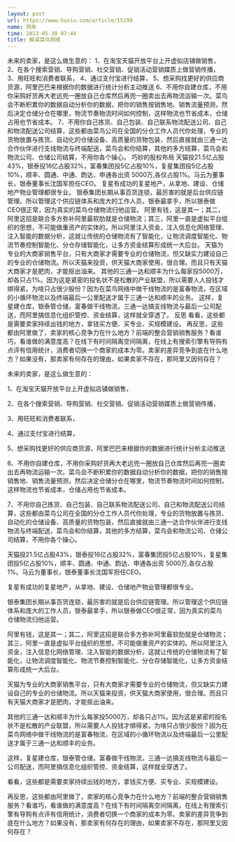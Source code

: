 ```yaml
---
layout: post
url: https://www.huxiu.com/article/15199
name: 阿朱
time: 2013-05-30 07:44
title: 解读菜鸟网络
---
```

未来的卖家，是这么做生意的： 1、在淘宝天猫开放平台上开虚拟店铺做销售， 2、在各个搜索营销、导购营销、社交营销、促销活动营销媒质上做营销传播， 3、用旺旺和消费者联系， 4、通过支付宝进行结算， 5、想采购找更好的供应商货源，阿里巴巴来根据你的数据进行统计分析主动推送 6、不用你自建仓库，不用你采购好货再大老远兜一圈放自己仓库然后再兜一圈卖出去再物流运输一次。菜鸟会不断积累你的数据自动分析你的数据，把你的销售按销售地、销售流量预测，然后决定仓储分仓在哪里，物流节奏物流时间如何控制，这样物流也节省成本，仓储占用也节省成本。 7、不用你自己拣货、自己包装、自己联系物流配送公司、自己和物流配送公司结算，这些都由菜鸟公司在全国的分仓工作人员代你处理，专业的货物放置与拣货、自动化的仓储设备、高质量的货物包装，然后直接就由三通一达合作伙伴进行支线物流与终端配送，菜鸟会和你结算，其他的多方结算，菜鸟会和物流公司、仓储公司结算，不用你各个操心。 巧妙的股权布局 天猫投21.5亿占股43%，银泰投16亿占股32%，富春集团投5亿占股10%，复星集团投5亿占股10%，顺丰、圆通、中通、韵达、申通各出资 5000万,各仅占股1%。马云为董事长，银泰董事长沈国军担任CEO。 复星有成功的复星地产，从拿地、建设、仓储地产物业管理都很专业。 银泰集团长期从事百货连锁，最厉害的就是后台供应链管理。所以管理这个供应链体系和庞大的工作人员，银泰最拿手，所以银泰做CEO很正常，因为真实的菜鸟仓储物流归他运营。 阿里有钱，这是其一；其二，阿里这招是联合多方弥补阿里最软肋就是仓储物流；其三，阿里一直是虚拟平台组织的思想，不可能做重资产的实体的。所以阿里注入资金，注入信息化网络管理、注入智能的数据分析，这就让传统的仓储物流有了智能化，让物流调度智能化、物流节奏控制智能化、分仓存储智能化，让多方资金结算形成统一大后台。 天猫为专业的大商家销售平台，只有大商家才需要专业的仓储物流，但又缺实力建设自己的专业的仓储物流。所以天猫来投资，供天猫大商家使用，很合理。而且只有天猫大商家才是肥肉，才能抠出油来。 其他的三通一达和顺丰为什么每家投5000万，却各只占1%。因为这是紧密的投名状不是松散的产业联盟，所以需要人人投钱才绑得紧。为啥只占很少股份？因为在菜鸟网络中做干线物流的是富春物流，在区域的小循环物流以及终端最后一公里配送才属于三通一达和顺丰的业务。 这样，复星建仓库，银泰管仓储，富春做干线物流，三通一达搞支线物流与最后一公司配送，而阿里搞信息化组织管控、资金结算，这样就全穿透了。 反思 看看，这些都是需要卖家持续出钱的地方，拿钱买方便、买专业、买规模建设。 再反思，这些都由阿里做了，卖家的核心竞争力在什么地方？前端的整合营销销售服务？看谁巧，看谁做的满意度高？在线下有时间隔离空间隔离，在线上有搜索引擎有导购有点评有信用统计，消费者切换一个商家的成本为零。卖家的差异竞争到底在什么地方？如果没有，那卖家有何存在的理由，如果卖家不存在，那阿里又因何存在？

未来的卖家，是这么做生意的：

1、在淘宝天猫开放平台上开虚拟店铺做销售，

2、在各个搜索营销、导购营销、社交营销、促销活动营销媒质上做营销传播，

3、用旺旺和消费者联系，

4、通过支付宝进行结算，

5、想采购找更好的供应商货源，阿里巴巴来根据你的数据进行统计分析主动推送

6、不用你自建仓库，不用你采购好货再大老远兜一圈放自己仓库然后再兜一圈卖出去再物流运输一次。菜鸟会不断积累你的数据自动分析你的数据，把你的销售按销售地、销售流量预测，然后决定仓储分仓在哪里，物流节奏物流时间如何控制，这样物流也节省成本，仓储占用也节省成本。

7、不用你自己拣货、自己包装、自己联系物流配送公司、自己和物流配送公司结算，这些都由菜鸟公司在全国的分仓工作人员代你处理，专业的货物放置与拣货、自动化的仓储设备、高质量的货物包装，然后直接就由三通一达合作伙伴进行支线物流与终端配送，菜鸟会和你结算，其他的多方结算，菜鸟会和物流公司、仓储公司结算，不用你各个操心。

天猫投21.5亿占股43%，银泰投16亿占股32%，富春集团投5亿占股10%，复星集团投5亿占股10%，顺丰、圆通、中通、韵达、申通各出资 5000万,各仅占股1%。马云为董事长，银泰董事长沈国军担任CEO。

复星有成功的复星地产，从拿地、建设、仓储地产物业管理都很专业。

银泰集团长期从事百货连锁，最厉害的就是后台供应链管理。所以管理这个供应链体系和庞大的工作人员，银泰最拿手，所以银泰做CEO很正常，因为真实的菜鸟仓储物流归他运营。

阿里有钱，这是其一；其二，阿里这招是联合多方弥补阿里最软肋就是仓储物流；其三，阿里一直是虚拟平台组织的思想，不可能做重资产的实体的。所以阿里注入资金，注入信息化网络管理、注入智能的数据分析，这就让传统的仓储物流有了智能化，让物流调度智能化、物流节奏控制智能化、分仓存储智能化，让多方资金结算形成统一大后台。

天猫为专业的大商家销售平台，只有大商家才需要专业的仓储物流，但又缺实力建设自己的专业的仓储物流。所以天猫来投资，供天猫大商家使用，很合理。而且只有天猫大商家才是肥肉，才能抠出油来。

其他的三通一达和顺丰为什么每家投5000万，却各只占1%。因为这是紧密的投名状不是松散的产业联盟，所以需要人人投钱才绑得紧。为啥只占很少股份？因为在菜鸟网络中做干线物流的是富春物流，在区域的小循环物流以及终端最后一公里配送才属于三通一达和顺丰的业务。

这样，复星建仓库，银泰管仓储，富春做干线物流，三通一达搞支线物流与最后一公司配送，而阿里搞信息化组织管控、资金结算，这样就全穿透了。

看看，这些都是需要卖家持续出钱的地方，拿钱买方便、买专业、买规模建设。

再反思，这些都由阿里做了，卖家的核心竞争力在什么地方？前端的整合营销销售服务？看谁巧，看谁做的满意度高？在线下有时间隔离空间隔离，在线上有搜索引擎有导购有点评有信用统计，消费者切换一个商家的成本为零。卖家的差异竞争到底在什么地方？如果没有，那卖家有何存在的理由，如果卖家不存在，那阿里又因何存在？

